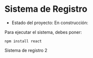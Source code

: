 <h1>Sistema de Registro</h1>

- Estado del proyecto: En construcción:

Para ejecutar el sistema, debes poner:

```npm install react```

Sistema de registro 2

